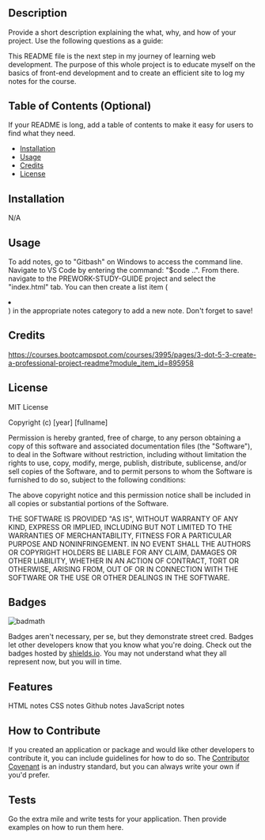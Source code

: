 # <Prework-Study-Guide README>

## Description

Provide a short description explaining the what, why, and how of your project. Use the following questions as a guide:

This README file is the next step in my journey of learning web development.
The purpose of this whole project is to educate myself on the basics of front-end development and to create an efficient site to log my notes for the course.

## Table of Contents (Optional)

If your README is long, add a table of contents to make it easy for users to find what they need.

- [Installation](#installation)
- [Usage](#usage)
- [Credits](#credits)
- [License](#license)

## Installation

N/A

## Usage

To add notes, go to "Gitbash" on Windows to access the command line. Navigate to VS Code by entering the command: "$code ..". From there. navigate to the PREWORK-STUDY-GUIDE project and select the "index.html" tab. You can then create a list item (<li></li>) in the appropriate notes category to add a new note. Don't forget to save!

## Credits

https://courses.bootcampspot.com/courses/3995/pages/3-dot-5-3-create-a-professional-project-readme?module_item_id=895958

## License

MIT License

Copyright (c) [year] [fullname]

Permission is hereby granted, free of charge, to any person obtaining a copy
of this software and associated documentation files (the "Software"), to deal
in the Software without restriction, including without limitation the rights
to use, copy, modify, merge, publish, distribute, sublicense, and/or sell
copies of the Software, and to permit persons to whom the Software is
furnished to do so, subject to the following conditions:

The above copyright notice and this permission notice shall be included in all
copies or substantial portions of the Software.

THE SOFTWARE IS PROVIDED "AS IS", WITHOUT WARRANTY OF ANY KIND, EXPRESS OR
IMPLIED, INCLUDING BUT NOT LIMITED TO THE WARRANTIES OF MERCHANTABILITY,
FITNESS FOR A PARTICULAR PURPOSE AND NONINFRINGEMENT. IN NO EVENT SHALL THE
AUTHORS OR COPYRIGHT HOLDERS BE LIABLE FOR ANY CLAIM, DAMAGES OR OTHER
LIABILITY, WHETHER IN AN ACTION OF CONTRACT, TORT OR OTHERWISE, ARISING FROM,
OUT OF OR IN CONNECTION WITH THE SOFTWARE OR THE USE OR OTHER DEALINGS IN THE
SOFTWARE.

## Badges

![badmath](https://img.shields.io/github/languages/top/lernantino/badmath)

Badges aren't necessary, per se, but they demonstrate street cred. Badges let other developers know that you know what you're doing. Check out the badges hosted by [shields.io](https://shields.io/). You may not understand what they all represent now, but you will in time.

## Features

HTML notes
CSS notes
Github notes
JavaScript notes

## How to Contribute

If you created an application or package and would like other developers to contribute it, you can include guidelines for how to do so. The [Contributor Covenant](https://www.contributor-covenant.org/) is an industry standard, but you can always write your own if you'd prefer.

## Tests

Go the extra mile and write tests for your application. Then provide examples on how to run them here.